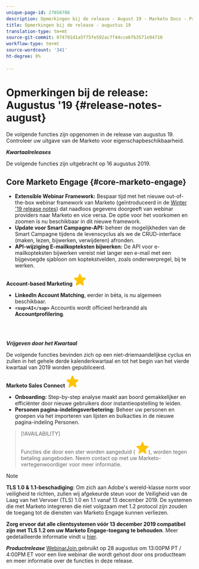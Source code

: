 ```yaml
---
unique-page-id: 27656786
description: Opmerkingen bij de release - August 19 - Marketo Docs - Productdocumentatie
title: Opmerkingen bij de release - augustus 19
translation-type: tm+mt
source-git-commit: 074701d1a5f75fe592ac7f44cce6fb3571e94710
workflow-type: tm+mt
source-wordcount: '341'
ht-degree: 0%

---
```



# Opmerkingen bij de release: Augustus &#39;19 {#release-notes-august}

De volgende functies zijn opgenomen in de release van augustus 19. Controleer uw uitgave van de Marketo voor eigenschapbeschikbaarheid.

***Kwartaalreleases***

De volgende functies zijn uitgebracht op 16 augustus 2019.

## Core Marketo Engage {#core-marketo-engage}

* **Extensible Webinar Framework:** Bespaar tijd met het nieuwe out-of-the-box webinar framework van Marketo (geïntroduceerd in de  [Winter &#39;19 release notes](release-notes-winter-19.md)) dat naadloos gegevens doorgeeft van webinar providers naar Marketo en vice versa. De optie voor het voorkomen en zoomen is nu beschikbaar in dit nieuwe framework.
* **Update voor Smart Campagne-API:** beheer de mogelijkheden van de Smart Campagne tijdens de levenscyclus als we de CRUD-interface (maken, lezen, bijwerken, verwijderen) afronden.
* **API-wijziging E-mailkopteksten bijwerken:** De API voor e-mailkopteksten bijwerken vereist niet langer een e-mail met een bijgevoegde sjabloon om koptekstvelden, zoals onderwerpregel, bij te werken.

**Account-based Marketing** ![ (ster)](assets/star-yellow.svg)

* **LinkedIn Account Matching**, eerder in bèta, is nu algemeen beschikbaar.
* **`<sup>AI</sup>`** Accountis wordt officieel herbrandd als  **Accountprofilering**.

<br> 

***Vrijgeven door het Kwartaal***

De volgende functies bevinden zich op een niet-driemaandelijkse cyclus en zullen in het gehele derde kalenderkwartaal en tot het begin van het vierde kwartaal van 2019 worden gepubliceerd.

**Marketo Sales Connect**  ![ (ster)](assets/star-yellow.svg)

* **Onboarding:** Step-by-step analyse maakt aan boord gemakkelijker en efficiënter door nieuwe gebruikers door instantieopstelling te leiden.
* **Personen pagina-indelingsverbetering:** Beheer uw personen en groepen via het importeren van lijsten en bulkacties in de nieuwe pagina-indeling Personen.

>[!AVAILABILITY]
>
>
>Functies die door een ster worden aangeduid ( ![(star)](assets/star-yellow.svg)), worden tegen betaling aangeboden. Neem contact op met uw Marketo-vertegenwoordiger voor meer informatie.

>[!NOTE]
>
>**TLS 1.0 &amp; 1.1-beschadiging**: Om zich aan Adobe&#39;s wereld-klasse norm voor veiligheid te richten, zullen wij afgekeurde steun voor de Veiligheid van de Laag van het Vervoer (TLS) 1.0 en 1.1 vanaf 13 december 2019. De systemen die met Marketo integreren die niet volgzaam met 1.2 protocol zijn zouden de toegang tot de diensten van Marketo Engage kunnen verliezen.
>
>**Zorg ervoor dat alle clientsystemen vóór 13 december 2019 compatibel zijn met TLS 1.2 om uw Marketo Engage-toegang te behouden**. Meer gedetailleerde informatie vindt u [hier](https://nation.marketo.com/docs/DOC-7059-tls-10-11-deprecation-faq).

***Productrelease*** [WebinarJoin ](https://engage.marketo.com/August_19_Release_Webinar.html) gebruikt op 28 augustus om 13:00PM PT / 4:00PM ET voor een live webinar die wordt gehost door ons productteam en meer informatie over de functies in deze release.
